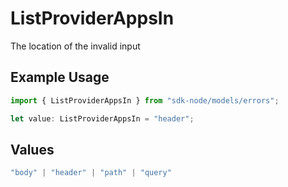 # ListProviderAppsIn

The location of the invalid input

## Example Usage

```typescript
import { ListProviderAppsIn } from "sdk-node/models/errors";

let value: ListProviderAppsIn = "header";
```

## Values

```typescript
"body" | "header" | "path" | "query"
```